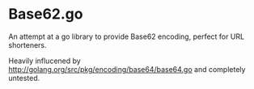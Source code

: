 # Base62.go

An attempt at a go library to provide Base62 encoding, perfect for URL shorteners.

Heavily influcened by http://golang.org/src/pkg/encoding/base64/base64.go and completely untested.